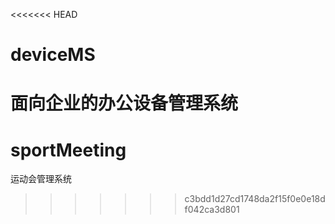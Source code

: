 <<<<<<< HEAD
# deviceMS
面向企业的办公设备管理系统
=======
# sportMeeting
运动会管理系统
>>>>>>> c3bdd1d27cd1748da2f15f0e0e18df042ca3d801
